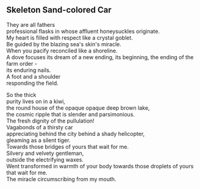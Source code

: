 Skeleton Sand-colored Car
-------------------------
They are all fathers  
professional flasks in whose affluent honeysuckles originate.  
My heart is filled with respect like a crystal goblet.  
Be guided by the blazing sea's skin's miracle.  
When you pacify reconciled like a shoreline.  
A dove focuses its dream of a new ending, its beginning, the ending of the farm order -  
its enduring nails.  
A foot and a shoulder  
responding the field.  
  
So the thick  
purity lives on in a kiwi,  
the round house of the opaque opaque deep brown lake,  
the cosmic ripple that is slender and parsimonious.  
The fresh dignity of the pullulation!  
Vagabonds of a thirsty car  
appreciating behind the city behind a shady helicopter,  
gleaming as a silent tiger.  
Towards those bridges of yours that wait for me.  
Silvery and velvety gentleman,  
outside the electrifying waxes.  
Went transformed in warmth of your body towards those droplets of yours  
that wait for me.  
The miracle circumscribing from my mouth.  
